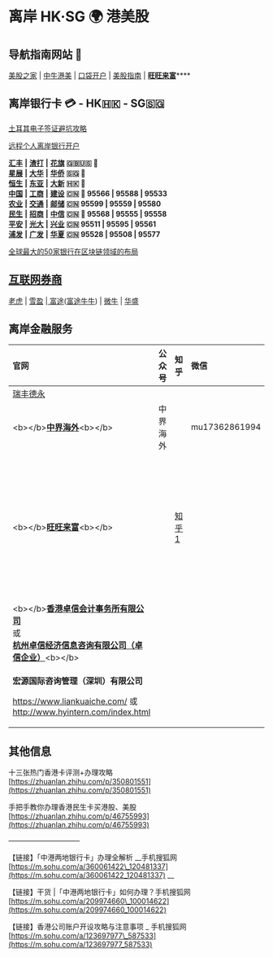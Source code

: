 # 离岸 HK·SG 🌍 港美股

## 导航指南网站  🧭

[美股之家](https://www.mg21.com/) \| [中牛港美](https://www.zngm.com/) \| [口袋开户](https://www.kdkh.com/) \| [美股指南](https://investguider.com/) \| [**旺旺来富**](https://wangwanglaifu.com/)\*\*\*\*

## 离岸银行卡  💳 - HK🇭🇰 - SG🇸🇬

[土耳其电子签证避坑攻略](https://zhuanlan.zhihu.com/p/145685753)

[远程个人离岸银行开户](https://wangwanglaifu.com/individual-remote-offshore-bank-account-opening/)

[**汇丰**](https://www.hsbc.com.cn/) **\|** [**渣打**](https://www.sc.com/cn/) **\|** [**花旗**](https://www.citi.com/) **🇬🇧🇺🇸 🚩**  
[**星展**](https://www.dbs.com.sg/) **\|** [**大华**](https://www.uob.com.sg/chi/) **\|** [**华侨**](https://www.ocbc.com/) **🇸🇬 🚩**  
[**恒生**](https://www.hangseng.com.cn/) **\|** [**东亚**](https://www.hkbea.com.cn/PersonalBusiness/) **\|** [**大新**](https://www.dahsing.com/) **🇭🇰 🚩**  
[**中国**](https://www.boc.cn/) **\|** [**工商**](http://www.icbc.com.cn/icbc/) **\|** [**建设**](http://www.ccb.com/cn) **🇨🇳 🚩 95566 \| 95588 \| 95533**  
[**农业**](http://www.abchina.com/cn/) **\|** [**交通**](http://www.bankcomm.com/) **\|** [**邮储**](https://www.psbc.com/cn) **🇨🇳      95599 \| 95559 \| 95580**  
[**民生**](https://www.cmbc.com.cn/) **\|** [**招商**](https://www.cmbchina.com/) **\|** [**中信**](http://www.citicbank.com/) **🇨🇳 🚩 95568 \| 95555 \| 95558**  
[**平安**](https://bank.pingan.com/) **\|** [**光大**](https://www.cebbank.com/) **\|** [**兴业**](https://www.cib.com.cn/) **🇨🇳      95511 \| 95595 \| 95561**  
[**浦发**](https://www.spdb.com.cn/) **\|** [**广发**](http://www.cgbchina.com.cn/) **\|** [**华夏**](https://www.hxb.com.cn/) **🇨🇳      95528 \| 95508 \| 95577**

[全球最大的50家银行在区块链领域的布局](https://cloud.tencent.com/developer/article/1356837)

## [互联网券商](https://zhuanlan.zhihu.com/p/349480662)

[老虎](https://www.itiger.com/) \| [雪盈](https://www.snowballsecurities.com/) \|[ 富途](https://www.futuhk.com/)\([富途牛牛](https://www.futunn.com/)\) \| [微牛](https://www.webull.com/) \| [华盛](https://www.vbkr.com/)

## 离岸金融服务

<table>
  <thead>
    <tr>
      <th style="text-align:left"><b>&#x5B98;&#x7F51;</b>
      </th>
      <th style="text-align:left">&#x516C;&#x4F17;&#x53F7;</th>
      <th style="text-align:left">&#x77E5;&#x4E4E;</th>
      <th style="text-align:left">&#x5FAE;&#x4FE1;</th>
      <th style="text-align:left">&#x4E3B;&#x9875;1</th>
      <th style="text-align:left">&#x4E3B;&#x9875;2</th>
    </tr>
  </thead>
  <tbody>
    <tr>
      <td style="text-align:left"><a href="https://www.rfdy.hk/">&#x745E;&#x4E30;&#x5FB7;&#x6C38;</a>
      </td>
      <td style="text-align:left"></td>
      <td style="text-align:left"></td>
      <td style="text-align:left"></td>
      <td style="text-align:left"></td>
      <td style="text-align:left"></td>
    </tr>
    <tr>
      <td style="text-align:left">&lt;b&gt;&lt;/b&gt;<a href="https://www.zjhw2020.com/"><b>&#x4E2D;&#x754C;&#x6D77;&#x5916;</b></a>&lt;b&gt;&lt;/b&gt;</td>
      <td
      style="text-align:left">&#x4E2D;&#x754C;&#x6D77;&#x5916;</td>
        <td style="text-align:left"></td>
        <td style="text-align:left">mu17362861994</td>
        <td style="text-align:left"></td>
        <td style="text-align:left"></td>
    </tr>
    <tr>
      <td style="text-align:left">&lt;b&gt;&lt;/b&gt;<a href="https://wangwanglaifu.com/"><b>&#x65FA;&#x65FA;&#x6765;&#x5BCC;</b></a>&lt;b&gt;&lt;/b&gt;</td>
      <td
      style="text-align:left"></td>
        <td style="text-align:left"><a href="https://www.zhihu.com/people/wangwanglaifu">&#x77E5;&#x4E4E;1</a>
        </td>
        <td style="text-align:left"></td>
        <td style="text-align:left"><a href="https://wangwanglaifu.com/individual-offshore-services/">&#x4E2A;&#x4EBA;&#x79BB;&#x5CB8;&#x4E1A;&#x52A1; - &#x65FA;&#x65FA;&#x6765;&#x5BCC;</a>
        </td>
        <td style="text-align:left"><a href="https://wangwanglaifu.com/products-and-services/">&#x5176;&#x4ED6;&#x4EA7;&#x54C1;&#x4E0E;&#x670D;&#x52A1; - &#x65FA;&#x65FA;&#x6765;&#x5BCC;</a>
        </td>
    </tr>
    <tr>
      <td style="text-align:left">&lt;b&gt;&lt;/b&gt;<a href="http://www.zhuoxin.hk/"><b>&#x9999;&#x6E2F;&#x5353;&#x4FE1;&#x4F1A;&#x8BA1;&#x4E8B;&#x52A1;&#x6240;&#x6709;&#x9650;&#x516C;&#x53F8;</b> </a>
        <br
        />&#x6216;
        <br /><a href="http://www.zhuoxin.net/"><b>&#x676D;&#x5DDE;&#x5353;&#x4FE1;&#x7ECF;&#x6D4E;&#x4FE1;&#x606F;&#x54A8;&#x8BE2;&#x6709;&#x9650;&#x516C;&#x53F8;&#xFF08;&#x5353;&#x4FE1;&#x4F01;&#x4E1A;&#xFF09;</b></a>&lt;b&gt;&lt;/b&gt;</td>
      <td
      style="text-align:left"></td>
        <td style="text-align:left"></td>
        <td style="text-align:left"></td>
        <td style="text-align:left"></td>
        <td style="text-align:left"></td>
    </tr>
    <tr>
      <td style="text-align:left">
        <p><b>&#x5B8F;&#x6E90;&#x56FD;&#x9645;&#x54A8;&#x8BE2;&#x7BA1;&#x7406;&#xFF08;&#x6DF1;&#x5733;&#xFF09;&#x6709;&#x9650;&#x516C;&#x53F8;</b>
        </p>
        <p><a href="https://www.liankuaiche.com/">https://www.liankuaiche.com/</a> &#x6216;
          <a
          href="http://www.hyintern.com/index.html">http://www.hyintern.com/index.html</a>
        </p>
      </td>
      <td style="text-align:left"></td>
      <td style="text-align:left"></td>
      <td style="text-align:left"></td>
      <td style="text-align:left"></td>
      <td style="text-align:left"></td>
    </tr>
  </tbody>
</table>

## 其他信息

十三张热门香港卡评测+办理攻略  
[https://zhuanlan.zhihu.com/p/350801551](https://zhuanlan.zhihu.com/p/350801551)

手把手教你办理香港民生卡买港股、美股  
[https://zhuanlan.zhihu.com/p/46755993](https://zhuanlan.zhihu.com/p/46755993)

——————————

【链接】「中港两地银行卡」办理全解析 __手机搜狐网 [https://m.sohu.com/a/360061422\_120481337](https://m.sohu.com/a/360061422_120481337) __

【链接】干货  \|「中港两地银行卡」如何办理？手机搜狐网 [https://m.sohu.com/a/209974660\_100014622](https://m.sohu.com/a/209974660_100014622) 

【链接】香港公司账户开设攻略与注意事项 \_ 手机搜狐网 [https://m.sohu.com/a/123697977\_587533](https://m.sohu.com/a/123697977_587533)

